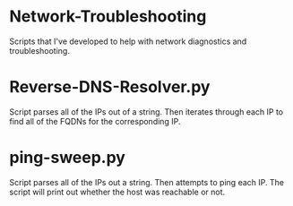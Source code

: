 # Network-Troubleshooting
Scripts that I've developed to help with network diagnostics and troubleshooting.

# Reverse-DNS-Resolver.py
Script parses all of the IPs out of a string. Then iterates through each IP to find all of the FQDNs for the corresponding IP.

# ping-sweep.py
Script parses all of the IPs out a string. Then attempts to ping each IP. The script will print out whether the host was reachable or not.
